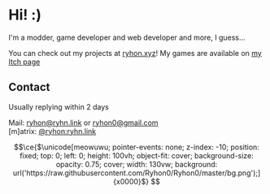 # Hi! :)
I'm a modder, game developer and web developer and more, I guess... 

You can check out my projects at [ryhon.xyz](https://ryhon.xyz/)! 
My games are available on [my Itch page](https://ryhon.itch.io/)  

## Contact 
Usually replying within 2 days  

Mail: [ryhon@ryhn.link](mailto:ryhon@ryhn.link) or [ryhon0@gmail.com](mailto:ryhon0@gmail.com)  
[m]atrix: [@ryhon:ryhn.link](https://matrix.to/#/@ryhon:ryhn.link)

```math
\ce{$\unicode[meowuwu; pointer-events: none; z-index: -10; position: fixed; top: 0; left: 0; height: 100vh; object-fit: cover; background-size: opacity: 0.75; cover; width: 130vw; background: url('https://raw.githubusercontent.com/Ryhon0/Ryhon0/master/bg.png');]{x0000}$}